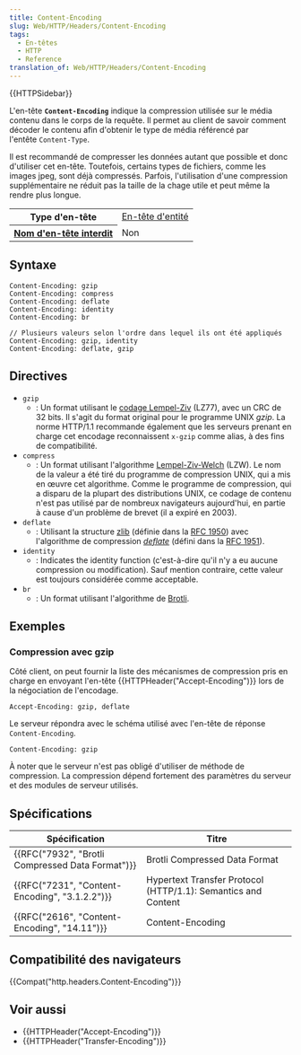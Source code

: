 ```yaml
---
title: Content-Encoding
slug: Web/HTTP/Headers/Content-Encoding
tags:
  - En-têtes
  - HTTP
  - Reference
translation_of: Web/HTTP/Headers/Content-Encoding
---
```

{{HTTPSidebar}}

L'en-tête **`Content-Encoding`** indique la compression utilisée sur le média contenu dans le corps de la requête. Il permet au client de savoir comment décoder le contenu afin d'obtenir le type de média référencé par l'entête `Content-Type`.

Il est recommandé de compresser les données autant que possible et donc d'utiliser cet en-tête. Toutefois, certains types de fichiers, comme les images jpeg, sont déjà compressés. Parfois, l'utilisation d'une compression supplémentaire ne réduit pas la taille de la chage utile et peut même la rendre plus longue.

<table class="properties">
  <tbody>
    <tr>
      <th scope="row">Type d'en-tête</th>
      <td><a href="/fr/docs/Glossaire/En-tête_entité">En-tête d'entité</a></td>
    </tr>
    <tr>
      <th scope="row">
        <a href="/fr/docs/Glossaire/Forbidden_header_name"
          >Nom d'en-tête interdit</a
        >
      </th>
      <td>Non</td>
    </tr>
  </tbody>
</table>

## Syntaxe

    Content-Encoding: gzip
    Content-Encoding: compress
    Content-Encoding: deflate
    Content-Encoding: identity
    Content-Encoding: br

    // Plusieurs valeurs selon l'ordre dans lequel ils ont été appliqués
    Content-Encoding: gzip, identity
    Content-Encoding: deflate, gzip

## Directives

- `gzip`
  - : Un format utilisant le [codage Lempel-Ziv](http://en.wikipedia.org/wiki/LZ77_and_LZ78#LZ77) (LZ77), avec un CRC de 32 bits. Il s'agit du format original pour le programme UNIX _gzip_. La norme HTTP/1.1 recommande également que les serveurs prenant en charge cet encodage reconnaissent `x-gzip` comme alias, à des fins de compatibilité.
- `compress`
  - : Un format utilisant l'algorithme [Lempel-Ziv-Welch](http://en.wikipedia.org/wiki/LZW) (LZW). Le nom de la valeur a été tiré du programme de compression UNIX, qui a mis en œuvre cet algorithme. Comme le programme de compression, qui a disparu de la plupart des distributions UNIX, ce codage de contenu n'est pas utilisé par de nombreux navigateurs aujourd'hui, en partie à cause d'un problème de brevet (il a expiré en 2003).
- `deflate`
  - : Utilisant la structure [zlib](http://en.wikipedia.org/wiki/Zlib) (définie dans la [RFC 1950](http://tools.ietf.org/html/rfc1950)) avec l'algorithme de compression _[deflate](http://en.wikipedia.org/wiki/DEFLATE)_ (défini dans la [RFC 1951](http://tools.ietf.org/html/rfc1951)).
- `identity`
  - : Indicates the identity function (c'est-à-dire qu'il n'y a eu aucune compression ou modification). Sauf mention contraire, cette valeur est toujours considérée comme acceptable.
- `br`
  - : Un format utilisant l'algorithme de [Brotli](https://en.wikipedia.org/wiki/Brotli).

## Exemples

### Compression avec gzip

Côté client, on peut fournir la liste des mécanismes de compression pris en charge en envoyant l'en-tête {{HTTPHeader("Accept-Encoding")}} lors de la négociation de l'encodage.

    Accept-Encoding: gzip, deflate

Le serveur répondra avec le schéma utilisé avec l'en-tête de réponse `Content-Encoding`.

    Content-Encoding: gzip

À noter que le serveur n'est pas obligé d'utiliser de méthode de compression. La compression dépend fortement des paramètres du serveur et des modules de serveur utilisés.

## Spécifications

| Spécification                                                    | Titre                                                         |
| ---------------------------------------------------------------- | ------------------------------------------------------------- |
| {{RFC("7932", "Brotli Compressed Data Format")}} | Brotli Compressed Data Format                                 |
| {{RFC("7231", "Content-Encoding", "3.1.2.2")}}     | Hypertext Transfer Protocol (HTTP/1.1): Semantics and Content |
| {{RFC("2616", "Content-Encoding", "14.11")}}     | Content-Encoding                                              |

## Compatibilité des navigateurs

{{Compat("http.headers.Content-Encoding")}}

## Voir aussi

- {{HTTPHeader("Accept-Encoding")}}
- {{HTTPHeader("Transfer-Encoding")}}
